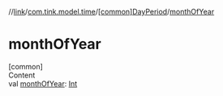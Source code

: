//[link](../../index.md)/[com.tink.model.time](../index.md)/[[common]DayPeriod](index.md)/[monthOfYear](month-of-year.md)



# monthOfYear  
[common]  
Content  
val [monthOfYear](month-of-year.md): [Int](https://kotlinlang.org/api/latest/jvm/stdlib/kotlin/-int/index.html)  



